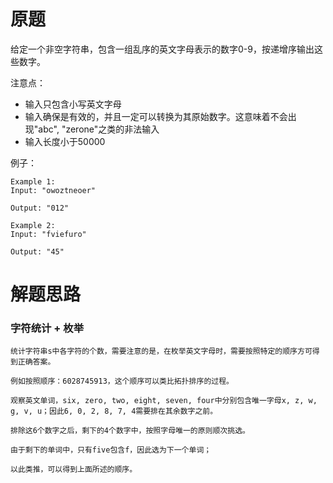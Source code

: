 # 原题
给定一个非空字符串，包含一组乱序的英文字母表示的数字0-9，按递增序输出这些数字。

注意点：

  - 输入只包含小写英文字母
  - 输入确保是有效的，并且一定可以转换为其原始数字。这意味着不会出现"abc", "zerone"之类的非法输入
  - 输入长度小于50000

例子：

```
Example 1:
Input: "owoztneoer"

Output: "012"

Example 2:
Input: "fviefuro"

Output: "45"
```

# 解题思路
### 字符统计 + 枚举

```
统计字符串s中各字符的个数，需要注意的是，在枚举英文字母时，需要按照特定的顺序方可得到正确答案。

例如按照顺序：6028745913，这个顺序可以类比拓扑排序的过程。

观察英文单词，six, zero, two, eight, seven, four中分别包含唯一字母x, z, w, g, v, u；因此6, 0, 2, 8, 7, 4需要排在其余数字之前。

排除这6个数字之后，剩下的4个数字中，按照字母唯一的原则顺次挑选。

由于剩下的单词中，只有five包含f，因此选为下一个单词；

以此类推，可以得到上面所述的顺序。
```
